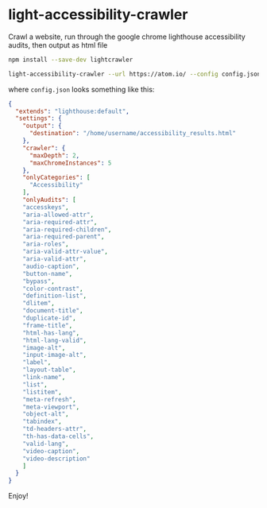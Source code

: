 # light-accessibility-crawler
Crawl a website, run through the google chrome lighthouse accessibility audits, then output as html file

```bash
npm install --save-dev lightcrawler

light-accessibility-crawler --url https://atom.io/ --config config.json
```

where `config.json` looks something like this:
```json
{
  "extends": "lighthouse:default",
  "settings": {
    "output": {
      "destination": "/home/username/accessibility_results.html"
    },
    "crawler": {
      "maxDepth": 2,
      "maxChromeInstances": 5
    },
    "onlyCategories": [
      "Accessibility"
    ],
    "onlyAudits": [
	"accesskeys",
	"aria-allowed-attr",
	"aria-required-attr",
	"aria-required-children",
	"aria-required-parent",
	"aria-roles",
	"aria-valid-attr-value",
	"aria-valid-attr",
	"audio-caption",
	"button-name",
	"bypass",
	"color-contrast",
	"definition-list",
	"dlitem",
	"document-title",
	"duplicate-id",
	"frame-title",
	"html-has-lang",
	"html-lang-valid",
	"image-alt",
	"input-image-alt",
	"label",
	"layout-table",
	"link-name",
	"list",
	"listitem",
	"meta-refresh",
	"meta-viewport",
	"object-alt",
	"tabindex",
	"td-headers-attr",
	"th-has-data-cells",
	"valid-lang",
	"video-caption",
	"video-description"
    ]
  }
}

```

Enjoy!
